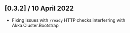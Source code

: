 ## [0.3.2] / 10 April 2022
- Fixing issues with `/ready` HTTP checks interferring with Akka.Cluster.Bootstrap